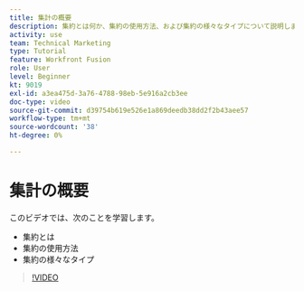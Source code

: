 ```yaml
---
title: 集計の概要
description: 集約とは何か、集約の使用方法、および集約の様々なタイプについて説明します。 [!DNL Adobe Workfront Fusion].
activity: use
team: Technical Marketing
type: Tutorial
feature: Workfront Fusion
role: User
level: Beginner
kt: 9019
exl-id: a3ea475d-3a76-4788-98eb-5e916a2cb3ee
doc-type: video
source-git-commit: d39754b619e526e1a869deedb38dd2f2b43aee57
workflow-type: tm+mt
source-wordcount: '38'
ht-degree: 0%

---
```


# 集計の概要

このビデオでは、次のことを学習します。

* 集約とは
* 集約の使用方法
* 集約の様々なタイプ

>[!VIDEO](https://video.tv.adobe.com/v/335279/?quality=12)
